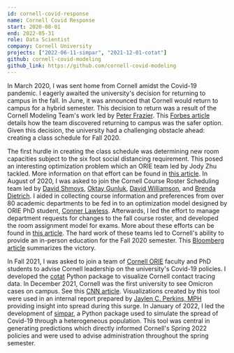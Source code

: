 ```yaml
---
id: cornell-covid-response
name: Cornell Covid Response
start: 2020-08-01
end: 2022-05-31
role: Data Scientist
company: Cornell University
projects: ["2022-06-11-simpar", "2021-12-01-cotat"]
github: cornell-covid-modeling
github_link: https://github.com/cornell-covid-modeling
---
```


In March 2020, I was sent home from Cornell amidst the Covid-19 pandemic.  I
eagerly awaited the university's decision for returning to campus in the fall.
In June, it was announced that Cornell would return to campus for a hybrid
semester. This decision to return was a result of the Cornell Modeling Team's
work led by [Peter Frazier][pf]. This [Forbes article][forbes] details how the
team discovered returning to campus was the safer option.  Given this decision,
the university had a challenging obstacle ahead: creating a class schedule for
Fall 2020.

The first hurdle in creating the class schedule was determining new room
capacities subject to the six foot social distancing requirement. This posed an
interesting optimization problem which an ORIE team led by Jody Zhu tackled.
More information on that effort can be found in [this article][seating]. In
August of 2020, I was asked to join the Cornell Course Roster Scheduling team
led by [David Shmoys][dbs], [Oktay Gunluk][ong], [David Williamson][dpw], and
[Brenda Dietrich][bld]. I aided in collecting course information and
preferences from over 80 academic departments to be fed in to an optimization
model designed by ORIE PhD student, [Conner Lawless][conner]. Afterwards, I led
the effort to manage department requests for changes to the fall course roster,
and developed the room assignment model for exams. More about these efforts can
be found in [this article][schedule]. The hard work of these teams led to
Cornell's ability to provide an in-person education for the Fall 2020 semester.
This [Bloomberg article][bloomberg] summarizes the victory.

In Fall 2021, I was asked to join a team of [Cornell ORIE][orie] faculty and
PhD students to advise Cornell leadership on the university's Covid-19
policies.  I developed the [cotat][cotat] Python package to visualize Cornell
contact tracing data. In December 2021, Cornell was the first university to see
Omicron cases on campus. See this [CNN article][cnn].  Visualizations created
by this tool were used in an internal report prepared by [Jaylen C. Perkins,
MPH][jcp] providing insight into spread during this surge. In January of 2022,
I led the development of [simpar][simpar], a Python package used to simulate
the spread of Covid-19 through a heterogeneous population. This tool was
central in generating predictions which directly informed Cornell's Spring 2022
policies and were used to advise administration throughout the spring semester.

[simpar]: https://github.com/cornell-covid-modeling/simpar
[cotat]: https://github.com/cornell-covid-modeling/cotat
[conner]: https://www.linkedin.com/in/connorlawless
[jcp]: https://www.linkedin.com/in/jaylen-c-perkins
[ong]: https://www.orie.cornell.edu/faculty-directory/oktay-gunluk
[dpw]: https://www.engineering.cornell.edu/faculty-directory/david-p-williamson
[bld]: https://www.engineering.cornell.edu/faculty-directory/brenda-lynn-dietrich
[dbs]: https://people.orie.cornell.edu/shmoys/
[pf]: https://people.orie.cornell.edu/pfrazier/
[seating]: https://www.orie.cornell.edu/news/orie-team-led-jody-zhu-takes-first-place-iise-undergraduate-research-competition
[schedule]: https://www.engineering.cornell.edu/spotlights/unsung-engineering-behind-cornells-fall-2020-schedule
[forbes]: https://www.forbes.com/sites/alexandrasternlicht/2020/06/30/cornell-says-its-safer-to-bring-students-back-to-campus-will-resume-classes-september-2/
[bloomberg]: https://www.bloomberg.com/news/articles/2020-10-28/cornell-chalks-up-rare-covid-19-containment-victory#xj4y7vzkg
[cnn]: https://www.cnn.com/2021/12/14/us/cornell-university-covid-cases/index.html
[orie]: https://www.orie.cornell.edu/orie
